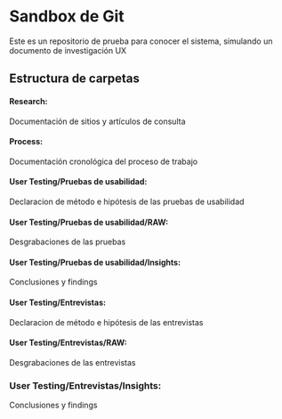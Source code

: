 # Sandbox de Git
Este es un repositorio de prueba para conocer el sistema, simulando un documento de investigación UX

## Estructura de carpetas
#### Research: 
Documentación de sitios y artículos de consulta

#### Process:
Documentación cronológica del proceso de trabajo

#### User Testing/Pruebas de usabilidad:
Declaracion de método e hipótesis de las pruebas de usabilidad

#### User Testing/Pruebas de usabilidad/RAW:
Desgrabaciones de las pruebas

#### User Testing/Pruebas de usabilidad/Insights:
Conclusiones y findings


#### User Testing/Entrevistas:
Declaracion de método e hipótesis de las entrevistas

#### User Testing/Entrevistas/RAW:
Desgrabaciones de las entrevistas

### User Testing/Entrevistas/Insights:
Conclusiones y findings


